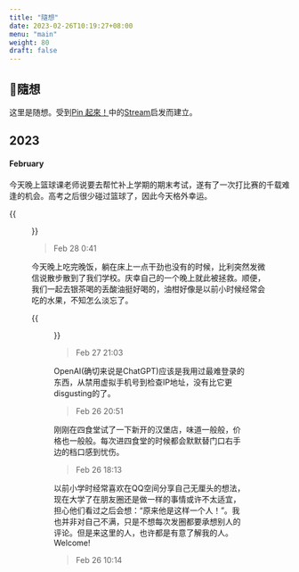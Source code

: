 ```yaml
---
title: "隨想"
date: 2023-02-26T10:19:27+08:00
menu: "main"
weight: 80
draft: false
---
```


## 💭隨想

这里是随想。受到[Pin 起來！](https://pinchlime.com/)中的[Stream](https://pinchlime.com/stream/2023/)启发而建立。

## 2023

#### February

今天晚上篮球课老师说要去帮忙补上学期的期末考试，遂有了一次打比赛的千载难逢的机会。高考之后很少碰过篮球了，因此今天格外幸运。

{{<figure src="https://mitcher-1316637614.cos.ap-nanjing.myqcloud.com/test/image-20230301005217593.png" alt="篮球" align="aligncenter" width="350" caption="> 篮球">}}

> Feb 28 0:41

今天晚上吃完晚饭，躺在床上一点干劲也没有的时候，比利突然发微信说散步散到了我们学校。庆幸自己的一个晚上就此被拯救。顺便，我们一起去银茶喝的丢酸油挺好喝的，油柑好像是以前小时候经常会吃的水果，不知怎么淡忘了。

{{<figure src="https://mitcher-1316637614.cos.ap-nanjing.myqcloud.com/test/0386c233b79fad3824bbc3cdf2070c9.jpg" alt="丢酸油柑" align="aligncenter" width="350" caption="> 丢酸油柑">}}

> Feb 27 21:03

OpenAI(确切来说是ChatGPT)应该是我用过最难登录的东西，从禁用虚拟手机号到检查IP地址，没有比它更disgusting的了。

> Feb 26 20:51

刚刚在四食堂试了一下新开的汉堡店，味道一般般，价格也一般般。每次进四食堂的时候都会默默替门口右手边的档口感到忧伤。

> Feb 26 18:13

以前小学时经常喜欢在QQ空间分享自己无厘头的想法，现在大学了在朋友圈还是做一样的事情或许不太适宜，担心他们看过之后会想：“原来他是这样一个人！”。我也并非对自己不满，只是不想每次发圈都要承想别人的评论。但是来这里的人，也许都是有意了解我的人。Welcome!
>
> Feb 26 10:14  

